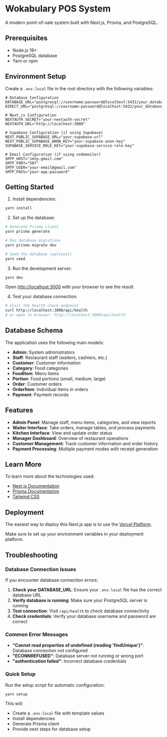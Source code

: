 # Wokabulary POS System

A modern point-of-sale system built with Next.js, Prisma, and PostgreSQL.

## Prerequisites

- Node.js 18+ 
- PostgreSQL database
- Yarn or npm

## Environment Setup

Create a `.env.local` file in the root directory with the following variables:

```env
# Database Configuration
DATABASE_URL="postgresql://username:password@localhost:5432/your_database_name"
DIRECT_URL="postgresql://username:password@localhost:5432/your_database_name"

# Next.js Configuration
NEXTAUTH_SECRET="your-nextauth-secret"
NEXTAUTH_URL="http://localhost:3000"

# Supabase Configuration (if using Supabase)
NEXT_PUBLIC_SUPABASE_URL="your-supabase-url"
NEXT_PUBLIC_SUPABASE_ANON_KEY="your-supabase-anon-key"
SUPABASE_SERVICE_ROLE_KEY="your-supabase-service-role-key"

# Email Configuration (if using nodemailer)
SMTP_HOST="smtp.gmail.com"
SMTP_PORT="587"
SMTP_USER="your-email@gmail.com"
SMTP_PASS="your-app-password"
```

## Getting Started

1. Install dependencies:
```bash
yarn install
```

2. Set up the database:
```bash
# Generate Prisma client
yarn prisma generate

# Run database migrations
yarn prisma migrate dev

# Seed the database (optional)
yarn seed
```

3. Run the development server:
```bash
yarn dev
```

Open [http://localhost:3000](http://localhost:3000) with your browser to see the result.

4. Test your database connection:
```bash
# Visit the health check endpoint
curl http://localhost:3000/api/health
# or open in browser: http://localhost:3000/api/health
```

## Database Schema

The application uses the following main models:
- **Admin**: System administrators
- **Staff**: Restaurant staff (waiters, cashiers, etc.)
- **Customer**: Customer information
- **Category**: Food categories
- **FoodItem**: Menu items
- **Portion**: Food portions (small, medium, large)
- **Order**: Customer orders
- **OrderItem**: Individual items in orders
- **Payment**: Payment records

## Features

- **Admin Panel**: Manage staff, menu items, categories, and view reports
- **Waiter Interface**: Take orders, manage tables, and process payments
- **Kitchen Interface**: View and update order status
- **Manager Dashboard**: Overview of restaurant operations
- **Customer Management**: Track customer information and order history
- **Payment Processing**: Multiple payment modes with receipt generation

## Learn More

To learn more about the technologies used:

- [Next.js Documentation](https://nextjs.org/docs)
- [Prisma Documentation](https://www.prisma.io/docs)
- [Tailwind CSS](https://tailwindcss.com/docs)

## Deployment

The easiest way to deploy this Next.js app is to use the [Vercel Platform](https://vercel.com/new?utm_medium=default-template&filter=next.js&utm_source=create-next-app&utm_campaign=create-next-app-readme).

Make sure to set up your environment variables in your deployment platform.

## Troubleshooting

### Database Connection Issues

If you encounter database connection errors:

1. **Check your DATABASE_URL**: Ensure your `.env.local` file has the correct database URL
2. **Verify database is running**: Make sure your PostgreSQL server is running
3. **Test connection**: Visit `/api/health` to check database connectivity
4. **Check credentials**: Verify your database username and password are correct

### Common Error Messages

- **"Cannot read properties of undefined (reading 'findUnique')"**: Database connection not configured
- **"ECONNREFUSED"**: Database server not running or wrong port
- **"authentication failed"**: Incorrect database credentials

### Quick Setup

Run the setup script for automatic configuration:
```bash
yarn setup
```

This will:
- Create a `.env.local` file with template values
- Install dependencies
- Generate Prisma client
- Provide next steps for database setup
